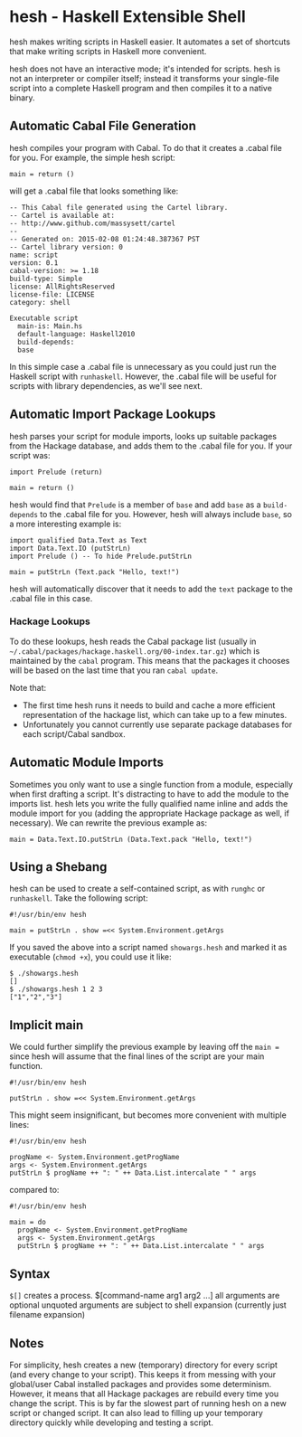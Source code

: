# hesh - Haskell Extensible Shell

hesh makes writing scripts in Haskell easier. It automates a set of shortcuts that make writing scripts in Haskell more convenient.

hesh does not have an interactive mode; it's intended for scripts. hesh is not an interpreter or compiler itself; instead it transforms your single-file script into a complete Haskell program and then compiles it to a native binary.

## Automatic Cabal File Generation

hesh compiles your program with Cabal. To do that it creates a .cabal file for you. For example, the simple hesh script:

```
main = return ()
```

will get a .cabal file that looks something like:

```
-- This Cabal file generated using the Cartel library.
-- Cartel is available at:
-- http://www.github.com/massysett/cartel
--
-- Generated on: 2015-02-08 01:24:48.387367 PST
-- Cartel library version: 0
name: script
version: 0.1
cabal-version: >= 1.18
build-type: Simple
license: AllRightsReserved
license-file: LICENSE
category: shell

Executable script
  main-is: Main.hs
  default-language: Haskell2010
  build-depends:
  base
```

In this simple case a .cabal file is unnecessary as you could just run the Haskell script with `runhaskell`. However, the .cabal file will be useful for scripts with library dependencies, as we'll see next.

## Automatic Import Package Lookups

hesh parses your script for module imports, looks up suitable packages from the Hackage database, and adds them to the .cabal file for you. If your script was:

```
import Prelude (return)

main = return ()
```

hesh would find that `Prelude` is a member of `base` and add `base` as a `build-depends` to the .cabal file for you. However, hesh will always include `base`, so a more interesting example is:

```
import qualified Data.Text as Text
import Data.Text.IO (putStrLn)
import Prelude () -- To hide Prelude.putStrLn

main = putStrLn (Text.pack "Hello, text!")
```

hesh will automatically discover that it needs to add the `text` package to the .cabal file in this case.

### Hackage Lookups

To do these lookups, hesh reads the Cabal package list (usually in `~/.cabal/packages/hackage.haskell.org/00-index.tar.gz`) which is maintained by the `cabal` program. This means that the packages it chooses will be based on the last time that you ran `cabal update`.

Note that:

* The first time hesh runs it needs to build and cache a more efficient representation of the hackage list, which can take up to a few minutes.
* Unfortunately you cannot currently use separate package databases for each script/Cabal sandbox.

## Automatic Module Imports

Sometimes you only want to use a single function from a module, especially when first drafting a script. It's distracting to have to add the module to the imports list. hesh lets you write the fully qualified name inline and adds the module import for you (adding the appropriate Hackage package as well, if necessary). We can rewrite the previous example as:

```
main = Data.Text.IO.putStrLn (Data.Text.pack "Hello, text!")
```

## Using a Shebang

hesh can be used to create a self-contained script, as with `runghc` or `runhaskell`. Take the following script:

```
#!/usr/bin/env hesh

main = putStrLn . show =<< System.Environment.getArgs
```

If you saved the above into a script named `showargs.hesh` and marked it as executable (`chmod +x`), you could use it like:

```
$ ./showargs.hesh
[]
$ ./showargs.hesh 1 2 3
["1","2","3"]
```

## Implicit main

We could further simplify the previous example by leaving off the
`main = ` since hesh will assume that the final lines of the script are
your main function.

```
#!/usr/bin/env hesh

putStrLn . show =<< System.Environment.getArgs
```

This might seem insignificant, but becomes more convenient with multiple lines:

```
#!/usr/bin/env hesh

progName <- System.Environment.getProgName
args <- System.Environment.getArgs
putStrLn $ progName ++ ": " ++ Data.List.intercalate " " args
```

compared to:

```
#!/usr/bin/env hesh

main = do
  progName <- System.Environment.getProgName
  args <- System.Environment.getArgs
  putStrLn $ progName ++ ": " ++ Data.List.intercalate " " args
```

## Syntax

`$[]` creates a process.
$[command-name arg1 arg2 ...]
all arguments are optional
unquoted arguments are subject to shell expansion (currently just filename expansion)

## Notes

For simplicity, hesh creates a new (temporary) directory for every script (and every change to your script). This keeps it from messing with your global/user Cabal installed packages and provides some determinism. However, it means that all Hackage packages are rebuild every time you change the script. This is by far the slowest part of running hesh on a new script or changed script. It can also lead to filling up your temporary directory quickly while developing and testing a script.
